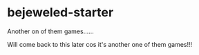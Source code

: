 # bejeweled-starter
Another on of them games......


Will come back to this later cos it's another one of them games!!!
